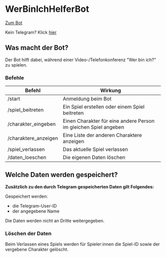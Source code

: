 # WerBinIchHelferBot

[Zum Bot](https://t.me/wer_bin_ich_gamebot)

Kein Telegram? Klick [hier](https://werbinich.xyz)

## Was macht der Bot?

Der Bot hilft dabei, während einer Video-/Telefonkonferenz "Wer bin ich?" zu spielen.

### Befehle

| Befehl | Wirkung |
|---|---|
| /start | Anmeldung beim Bot |
| /spiel_beitreten | Ein Spiel erstellen oder einem Spiel beitreten |
| /charakter_eingeben | Einen Charakter für eine andere Person im gleichen Spiel angeben |
| /charaktere_anzeigen | Eine Liste der anderen Charaktere anzeigen |
| /spiel_verlassen | Das aktuelle Spiel verlassen |
| /daten_loeschen | Die eigenen Daten löschen |

## Welche Daten werden gespeichert?

__Zusätzlich zu den durch Telegram gespeicherten Daten gilt Folgendes:__

Gespeichert werden:

- die Telegram-User-ID
- der angegebene Name

Die Daten werden nicht an Dritte weitergegeben.

### Löschen der Daten

Beim Verlassen eines Spiels werden für Spieler:innen die Spiel-ID sowie der vergebene Charakter gelöscht.
